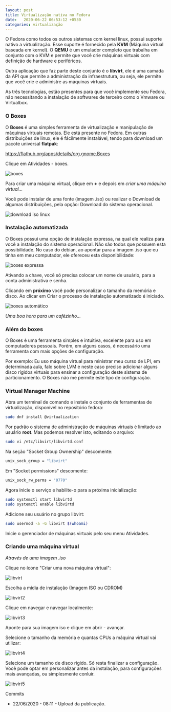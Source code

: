 ```yaml
---
layout: post
title: Virtualização nativa no Fedora
date:   2020-06-22 06:53:12 +0530
categories: virtualização
---
```


O Fedora como todos os outros sistemas com kernel linux, possui suporte nativo a virtualização. Esse suporte é fornecido pela **KVM** (Máquina virtual baseada em kernel). O **QEMU** é um emulador completo que trabalha em conjunto com o KVM e permite que você crie máquinas virtuais com definição de hardware e periféricos.

Outra aplicação que faz parte deste conjunto é o **libvirt**, ele é uma camada da API que permite a administração da infraestrutura, ou seja, ele permite que você crie e administre as máquinas virtuais.

As três tecnologias, estão presentes para que você implemente seu Fedora, não necessitando a instalação de softwares de terceiro como o Vmware ou Virtualbox.

### O Boxes

O **Boxes** é uma simples ferramenta de virtualização e manipulação de máquinas virtuais remotas. Ele está presente no Fedora. Em outras distribuições de linux, ele é fácilmente instalável, tendo para download um pacote universal **flatpak**:

<https://flathub.org/apps/details/org.gnome.Boxes>


Clique em Atividades - boxes. 

![boxes](/blog/images/boxes.png)

Para criar uma máquina virtual, clique em **+** e depois em *criar uma máquina virtual...* 

Você pode instalar de uma fonte (imagem .iso) ou realizar o Download de algumas distribuições, pela opção: Download do sistema operacional.

![download iso linux](/blog/images/boxes.gif)

### Instalação automatizada

O Boxes possui uma opção de instalação expressa, na qual ele realiza para você a instalação do sistema operacional. Não são todos que possuem esta possibilidade. No caso do debian, ao apontar para a imagem .iso que eu tinha em meu computador, ele ofereceu esta disponibilidade:

![boxes expressa](/blog/images/boxes1.png)

Ativando a chave, você só precisa colocar um nome de usuário, para a conta administrativa e senha. 

Clicando em **próximo** você pode personalizar o tamanho da memória e disco. Ao clicar em Criar o processo de instalação automatizado é iniciado. 

![boxes automático](/blog/images/boxes2.png)

*Uma boa hora para um cafézinho...*

### Além do boxes

O Boxes é uma ferramenta simples e intuitiva, excelente para uso em computadores pessoais. Porém, em alguns casos, é necessário uma ferramenta com mais opções de configuração. 

Por exemplo: Eu uso máquina virtual para ministrar meu curso de LPI, em determinada aula, falo sobre LVM e neste caso preciso adicionar alguns disco rígidos virtuais para ensinar a configuração deste sistema de particionamento. O Boxes não me permite este tipo de configuração. 

### Virtual Manager Machine

Abra um terminal de comando e instale o conjunto de ferramentas de virtualização, disponível no repositório fedora:

```bash
sudo dnf install @virtualization
```
Por padrão o sistema de administração de máquinas virtuais é limitado ao usuário **root**. Mas podemos resolver isto, editando o arquivo:

```bash
sudo vi /etc/libvirt/libvirtd.conf
```

Na seção "Socket Group Ownership" descomente:

```bash
unix_sock_group = "libvirt"
```

Em "Socket permissions" descomente:

```bash
unix_sock_rw_perms = "0770"
```

Agora inicie o serviço e habilite-o para a próxima inicialização:

```bash
sudo systemctl start libvirtd
sudo systemctl enable libvirtd
```

Adicione seu usuário no grupo libvirt:

```bash
sudo usermod -a -G libvirt $(whoami)
```

Inicie o gerenciador de máquinas virtuais pelo seu menu Atividades.

### Criando uma máquina virtual

*Através de uma imagem .iso*

Clique no ícone "Criar uma nova máquina virtual":

![libvirt](/blog/images/libv1.png)

Escolha a mídia de instalação (Imagem ISO ou CDROM)

![libvirt2](/blog/images/libv2.png)

Clique em navegar e navegar localmente:

![libvirt3](/blog/images/libv3.png)

Aponte para sua imagem iso e clique em abrir - avançar.

Selecione o tamanho da memória e quantas CPUs a máquina virtual vai utilizar:

![libvirt4](/blog/images/libv4.png)

Selecione um tamanho de disco rigido. Só resta finalizar a configuração. Você pode optar em personalizar antes da instalação, para configurações mais avançadas, ou simplesmente conluir.

![libvirt5](/blog/images/libv5.png)


Commits
- 22/06/2020 - 08:11 - Upload da publicação.

